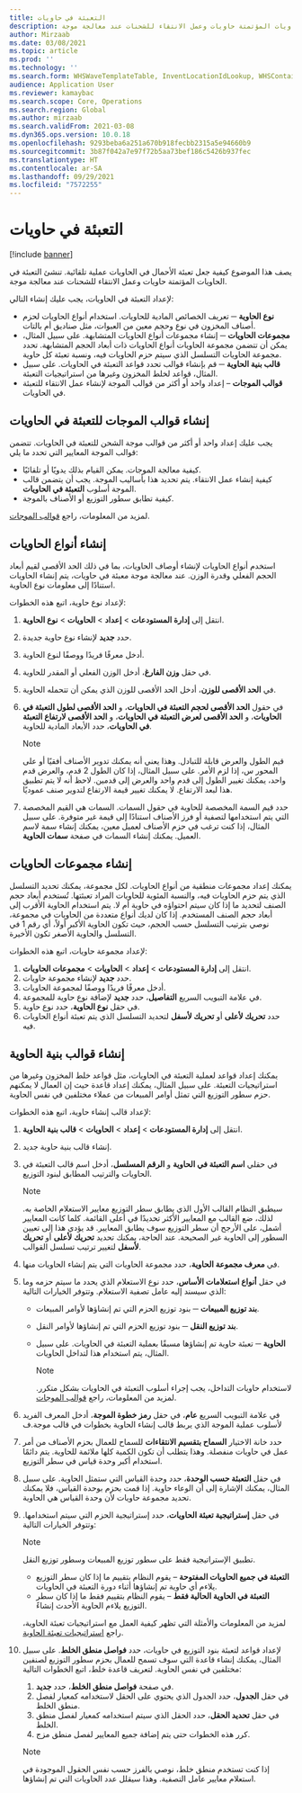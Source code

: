 ```yaml
---
title: التعبئة في حاويات
description: يصف هذا الموضوع كيفية جعل تعبئة الأحمال في الحاويات عملية تلقائية. تنشئ التعبئة في الحاويات المؤتمتة حاويات وعمل الانتقاء للشحنات عند معالجة موجة.
author: Mirzaab
ms.date: 03/08/2021
ms.topic: article
ms.prod: ''
ms.technology: ''
ms.search.form: WHSWaveTemplateTable, InventLocationIdLookup, WHSContainerType, WHSContainerGroup, WHSContainerizationTable, WHSContainerizationBreak, WHSCreateContainerBreak, WHSContainerStructure, WHSContainerTable, WHSContainerizatonHistory, WHSContainerPackingPolicyChange, WHSManifestShipmentContainers, WHSAllowedContainerTypeGroup, WHSPostMethod, WHSContainerCreateDialog, WHSContainerCloseDiag, WHSContainer
audience: Application User
ms.reviewer: kamaybac
ms.search.scope: Core, Operations
ms.search.region: Global
ms.author: mirzaab
ms.search.validFrom: 2021-03-08
ms.dyn365.ops.version: 10.0.18
ms.openlocfilehash: 9293beba6a251a670b918fecbb2315a5e94660b9
ms.sourcegitcommit: 3b87f042a7e97f72b5aa73bef186c5426b937fec
ms.translationtype: HT
ms.contentlocale: ar-SA
ms.lasthandoff: 09/29/2021
ms.locfileid: "7572255"
---
```

# <a name="containerization"></a>التعبئة في حاويات

[!include [banner](../includes/banner.md)]

يصف هذا الموضوع كيفية جعل تعبئة الأحمال في الحاويات عملية تلقائية. تنشئ التعبئة في الحاويات المؤتمتة حاويات وعمل الانتقاء للشحنات عند معالجة موجة.

لإعداد التعبئة في الحاويات، يجب عليك إنشاء التالي:

- **نوع الحاوية** ─ تعريف الخصائص المادية للحاويات. استخدام أنواع الحاويات لحزم أصناف المخزون في نوع وحجم معين من العبوات، مثل صناديق أم بالتات.
- **مجموعات الحاويات** ─ إنشاء مجموعات أنواع الحاويات المتشابهة. على سبيل المثال، يمكن أن تتضمن مجموعة الحاويات أنواع الحاويات ذات أبعاد الحجم المتشابهة. تحدد مجموعة الحاويات التسلسل الذي سيتم حزم الحاويات فيه، ونسبة تعبئة كل حاوية.
- **قالب بنية الحاوية** ─ قم بإنشاء قوالب تحدد قواعد التعبئة في الحاويات. على سبيل المثال، قواعد لخلط المخزون وغيرها من استراتيجيات التعبئة.
- **قوالب الموجات** – إعداد واحد أو أكثر من قوالب الموجة لإنشاء عمل الانتقاء للتعبئة في الحاويات.

## <a name="create-wave-templates-for-containerization"></a>إنشاء قوالب الموجات للتعبئة في الحاويات

يجب عليك إعداد واحد أو أكثر من قوالب موجة الشحن للتعبئة في الحاويات. تتضمن قوالب الموجة المعايير التي تحدد ما يلي:

- كيفية معالجة الموجات. يمكن القيام بذلك يدويًا أو تلقائيًا.
- كيفية إنشاء عمل الانتقاء. يتم تحديد هذا بأساليب الموجة. يجب أن يتضمن قالب الموجة أسلوب **التعبئة في الحاويات**.
- كيفية تطابق سطور التوزيع أو الأصناف بالموجة.

لمزيد من المعلومات، راجع [قوالب الموجات](wave-templates.md).

## <a name="create-container-types"></a>إنشاء أنواع الحاويات

استخدم أنواع الحاويات لإنشاء أوصاف الحاويات، بما في ذلك الحد الأقصى لقيم أبعاد الحجم الفعلي وقدرة الوزن. عند معالجة موجة معبئة في حاويات، يتم إنشاء الحاويات استنادًا إلى معلومات نوع الحاوية.

لإعداد نوع حاوية، اتبع هذه الخطوات:

1. انتقل إلى **إدارة المستودعات** \> **إعداد** \> **الحاويات** \> **نوع الحاوية**.
1. حدد **جديد** لإنشاء نوع حاوية جديدة.
1. أدخل معرفًا فريدًا ووصفًا لنوع الحاوية.
1. في حقل **وزن الفارغ‬**، أدخل الوزن الفعلي أو المقدر للحاوية.
1. في **الحد الأقصى للوزن**، أدخل الحد الأقصى للوزن الذي يمكن أن تتحمله الحاوية.
1. في حقول **الحد الأقصى لحجم التعبئة في الحاويات**، و **الحد الأقصى لطول التعبئة في الحاويات**، و **الحد الأقصى لعرض التعبئة في الحاويات**، و **الحد الأقصى لارتفاع التعبئة في الحاويات**، حدد الأبعاد المادية للحاوية.

    > [!NOTE]
    > قيم الطول والعرض قابلة للتبادل. وهذا يعني أنه يمكنك تدوير الأصناف أفقيًا أو على المحور س، إذا لزم الأمر. على سبيل المثال، إذا كان الطول 2 قدم، والعرض قدم واحد، يمكنك تغيير الطول إلى قدم واحد والعرض إلى قدمين. لاحظ أنه لا يتم تطبيق هذا لبعد الارتفاع. لا يمكنك تغيير قيمة الارتفاع لتدوير صنف عموديًا.

1. حدد قيم السمة المخصصة للحاوية في حقول السمات. السمات هي القيم المخصصة التي يتم استخدامها لتصفية أو فرز الأصناف استنادًا إلى قيمة غير متوفرة. على سبيل المثال، إذا كنت ترغب في حزم الأصناف لعميل معين، يمكنك إنشاء سمة لاسم العميل. يمكنك إنشاء السمات في صفحة **سمات الحاوية**.

## <a name="create-container-groups"></a>إنشاء مجموعات الحاويات

يمكنك إعداد مجموعات منطقية من أنواع الحاويات. لكل مجموعة، يمكنك تحديد التسلسل الذي يتم حزم الحاويات فيه، والنسبة المئوية للحاويات المراد تعبئتها. تُستخدم أبعاد حجم الصنف لتحديد ما إذا كان سيتم احتواؤه في حاوية أم لا. يتم استخدام الحاوية الأقرب إلى أبعاد حجم الصنف المستخدم. إذا كان لديك أنواع متعددة من الحاويات في مجموعة، نوصي بترتيب التسلسل حسب الحجم، حيث تكون الحاوية الأكبر أولاً، أي رقم 1 في التسلسل والحاوية الأصغر تكون الأخيرة.

لإعداد مجموعة حاويات، اتبع هذه الخطوات:

1. انتقل إلى **إدارة المستودعات** \> **إعداد** \> **الحاويات** \> **مجموعات الحاويات**.
1. حدد **جديد** لإنشاء مجموعة حاويات.
1. أدخل معرفًا فريدًا ووصفًا لمجموعة الحاويات.
1. في علامة التبويب السريع **التفاصيل**، حدد **جديد** لإضافة نوع حاوية للمجموعة.
1. في حقل **نوع الحاوية**، حدد نوع حاوية.
1. حدد **تحريك لأعلى** أو **تحريك لأسفل** لتحديد التسلسل الذي يتم تعبئة أنواع الحاويات فيه.

## <a name="create-container-build-templates"></a>إنشاء قوالب بنية الحاوية

يمكنك إعداد قواعد لعملية التعبئة في الحاويات، مثل قواعد خلط المخزون وغيرها من استراتيجيات التعبئة. على سبيل المثال، يمكنك إعداد قاعدة حيث إن العمال لا يمكنهم حزم سطور التوزيع التي تمثل أوامر المبيعات من عملاء مختلفين في نفس الحاوية.

لإعداد قالب إنشاء حاوية، اتبع هذه الخطوات:

1. انتقل إلى **إدارة المستودعات** \> **إعداد** \> **الحاويات** \> **قالب بنية الحاوية**.
1. إنشاء قالب بنية حاوية جديد.
1. في حقلي **اسم التعبئة في الحاوية** و **الرقم المسلسل**، أدخل اسم قالب التعبئة في الحاويات والترتيب المطابق لبنود التوزيع.

    > [!NOTE]
    > سيطبق النظام القالب الأول الذي يطابق سطر التوزيع معايير الاستعلام الخاصة به. لذلك، ضع القالب مع المعايير الأكثر تحديدًا في أعلى القائمة. كلما كانت المعايير أشمل، على الأرجح أن سطر التوزيع سوف يطابق المعايير. قد يؤدي هذا إلى تعيين السطور إلى الحاوية غير الصحيحة. عند الحاجة، يمكنك تحديد **تحريك لأعلى** أو **تحريك لأسفل** لتغيير ترتيب تسلسل القوالب.

1. في **معرف مجموعة الحاوية**، حدد مجموعة الحاويات التي يتم إنشاء الحاويات منها.
1. في حقل **أنواع استعلامات الأساس**، حدد نوع الاستعلام الذي يحدد ما سيتم حزمه وما الذي سيسند إليه عامل تصفية الاستعلام. وتتوفر الخيارات التالية:

      - **بند توزيع المبيعات** ─ بنود توزيع الحزم التي تم إنشاؤها لأوامر المبيعات.
      - **بند توزيع النقل** ─ بنود توزيع الحزم التي تم إنشاؤها لأوامر النقل.
      - **الحاوية** ─ تعبئة حاوية تم إنشاؤها مسبقًا بعملية التعبئة في الحاويات. على سبيل المثال، يتم استخدام هذا لتداخل الحاويات.

        > [!NOTE]
        > لاستخدام حاويات التداخل، يجب إجراء أسلوب التعبئة في الحاويات بشكل متكرر. لمزيد من المعلومات، راجع [قوالب الموجات](wave-templates.md).

1. في علامة التبويب السريع **عام**، في حقل **رمز خطوة الموجة**، أدخل المعرف الفريد لأسلوب عملية الموجة الذي يربط قالب إنشاء الحاوية بخطوات في قالب موجة.ف
1. حدد خانة الاختيار **السماح بتقسيم الانتقاءات** للسماح للعمال بحزم الأصناف من أمر عمل في حاويات منفصلة. وهذا يتطلب أن تكون الكمية كلها ملائمة للحاوية. يتم دائمًا استخدام أكبر وحدة قياس في سطر التوزيع.
1. في حقل **التعبئة حسب الوحدة**، حدد وحدة القياس التي ستمثل الحاوية. على سبيل المثال، يمكنك الإشارة إلى أن الوعاء حاوية. إذا قمت بحزم بوحدة القياس، فلا يمكنك تحديد مجموعة حاويات لأن وحدة القياس هي الحاوية.
1. في حقل **إستراتيجية تعبئة الحاويات**، حدد إستراتيجية الحزم التي سيتم استخدامها. وتتوفر الخيارات التالية:

    > [!NOTE]
    > تطبيق الإستراتيجية فقط على سطور توزيع المبيعات وسطور توزيع النقل.

      - **التعبئة في جميع الحاويات المفتوحة** – يقوم النظام بتقييم ما إذا كان سطر التوزيع يلاءم أي حاوية تم إنشاؤها أثناء دورة التعبئة في الحاويات.
      - **التعبئة في الحاوية الحالية فقط** – يقوم النظام بتقييم فقط ما إذا كان سطر التوزيع يلاءم الحاوية الأحدث إنشاءً.

    لمزيد من المعلومات والأمثلة التي تظهر كيفية العمل مع استراتيجيات تعبئة الحاوية، راجع [استراتيجيات تعبئة الحاوية](container-packing-strategy-overview.md).

1. لإعداد قواعد لتعبئة بنود التوزيع في حاويات، حدد **فواصل منطق الخلط**. على سبيل المثال، يمكنك إنشاء قاعدة التي سوف تسمح للعمال بحزم سطور التوزيع لصنفين مختلفين في نفس الحاوية. لتعريف قاعدة خلط، اتبع الخطوات التالية:

    1. في صفحة **فواصل منطق الخلط**، حدد **جديد**.
    1. في حقل **الجدول**، حدد الجدول الذي يحتوي على الحقل لاستخدامه كمعيار لفصل منطق الخلط.
    1. في حقل **تحديد الحقل**، حدد الحقل الذي سيتم استخدامه كمعيار لفصل منطق الخلط.
    1. كرر هذه الخطوات حتى يتم إضافة جميع المعايير لفصل منطق مزج.

    > [!NOTE]
    > إذا كنت تستخدم منطق خلط، نوصي بالفرز حسب نفس الحقول الموجودة في استعلام معايير عامل التصفية. وهذا سيقلل عدد الحاويات التي تم إنشاؤها.
